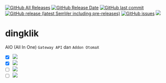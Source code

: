 [![GitHub All Releases](https://img.shields.io/github/downloads/ndiing/dingklik/total)](https://github.com/ndiing/dingklik/releases/latest)
[![GitHub Release Date](https://img.shields.io/github/release-date/ndiing/dingklik)](https://github.com/ndiing/dingklik/releases/latest)
[![GitHub last commit](https://img.shields.io/github/last-commit/ndiing/dingklik)](https://github.com/ndiing/dingklik/releases/latest)
[![GitHub release (latest SemVer including pre-releases)](https://img.shields.io/github/v/release/ndiing/dingklik?include_prereleases)](https://github.com/ndiing/dingklik/releases/latest)
[![GitHub issues](https://img.shields.io/github/issues/ndiing/dingklik)](https://github.com/ndiing/dingklik/issues/new/choose)
[![](https://img.shields.io/badge/whatsapp-ndiing-green)](https://web.whatsapp.com/send?phone=6281935155404&text=)

# dingklik
AIO (All In One) `Gateway API` dan `Addon OtomaX`

* [x] [![](https://img.shields.io/badge/readme-digiposaja@telkomsel-green)](https://github.com/ndiing/dingklik/blob/main/private/api/digiposaja/README.md)
* [x] [![](https://img.shields.io/badge/readme-griyabayar@btn-green)](https://github.com/ndiing/dingklik/blob/main/private/api/griyabayar/README.md)
* [ ] [![](https://img.shields.io/badge/readme-rita@tri-yellow)](https://github.com/ndiing/dingklik/blob/main/private/api/rita/README.md)
* [ ] [![](https://img.shields.io/badge/readme-sris@smartfren-yellow)](https://github.com/ndiing/dingklik/blob/main/private/api/sris/README.md)